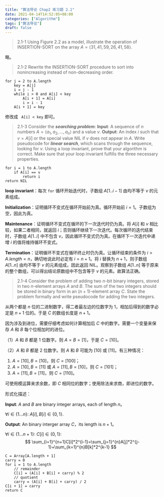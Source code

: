 ```yaml
---
title: "算法导论 Chap2 练习题 2.1"
date: 2021-04-14T14:52:05+08:00
categories: ["Algorithm"]
tags: ["算法导论"]
draft: false
---
```


> 2.1-1
> Using Figure 2.2 as a model, illustrate the operation of INSERTION-SORT on the array $A = \langle 31,41,59,26,41,58\rangle$.

略。

> 2.1-2
> Rewrite the INSERTION-SORT procedure to sort into nonincreasing instead of non-decreasing order.

```
for j = 2 to A.length
	key = A[j]
	i = j - 1
	while i > 0 and A[i] < key
		A[i + 1] = A[i]
		i = i - 1
	A[i + 1] = key
```

修改成 ` A[i] < key` 即可。

> 2.1-3
> Consider the **_searching problem_**:
> **Input**: A sequence of $n$ numbers $A = \langle a_1,a_2,\dots,a_n\rangle$ and a value $v$.
> **Output**: An index $i$ such that $v=A[i]$ or the special value $\text{NIL}$ if $v$ does not appear in $A$.
> Write pseudocode for **_linear search_**, which scans through the sequence, looking for $v$. Using a loop invariant, prove that your algorithm is correct. Make sure that your loop invariant fulfills the three necessary properties.

```
for i = 1 to A.length
	if A[i] == v
		return i
return NIL
```

**loop invariant**：每次 `for` 循环开始迭代时，子数组 $A[1..i-1]$ 由均不等于 $v$ 的元素组成。

**Initialization**：证明循环不变式在循环开始前为真。循环开始前 $i=1$。子数组为空，因此为真。

**Maintenance**：证明循环不变式在循环的下一次迭代时仍为真。将 $A[i]$ 和 $v$ 相比较，如果二者相同，就返回 $i$；否则循环继续下一次迭代。每次循环的迭代结束时，子数组 $A[1..i]$ 中不包含 $v$，因此循环不变式仍为真。在循环下一次迭代中递增 $i$ 的值将维持循环不变式。

**Termination**：证明循环不变式在循环终止时仍为真。让循环结束的条件为 $i>A.length=n$，确切地说此时必定有 $i=n+1$。将 $i$ 替换为 $n+1$，则子数组 $A[1..n]$ 由均不等于 $v$ 的元素组成，因此返回 $\text{NIL}$。观察到子数组 $A[1..n]$ 等于原来的整个数组，可以得出结论原数组中不包含等于 $v$ 的元素。故算法正确。


> 2.1-4
> Consider the problem of adding two $n$-bit binary integers, stored in two $n$-element arrays $A$ and $B$. The sum of the two integers should be stored in binary form in an $(n + 1)$-element array $C$. State the problem formally and write pseudocode for adding the two integers.

从两个都是 $n$ 位的二进制数字，得二者最左边的位数字为 1，相加后得到的数字必定是 $n+1$ 位的。于是 $C$ 的数组长度是 $n+1$。

因为涉及到进位，需要仔细考虑如何计算相加后 $C$ 中的数字。需要一个变量来保存 $A$ 和 $B$ 每个位相加时的进位。

（1）$A$ 和 $B$ 都是 1 位数字。则 $A=B=[1]$，于是 $C=[10]$。

（2）$A$ 和 $B$ 都是 2 位数字。则 $A$ 和 $B$ 可能为 $[10]$ 或 $[11]$。有三种情况：

1. $A=[10],B=[10]$，则 $C=[100]$；
2. $A=[10],B=[11]$ 或 $A=[11],B=[10]$，则 $C=[101]$；
3. $A=[11],B=[11]$，则 $C=[110]$。

可使用模运算来求余数，即 $C$ 相同位的数字；使用除法来求商，即进位的数字。

形式化描述：

**Input**: $A$ and $B$ are binary integer arrays, each of length $n$。

$\forall i\in\{1\dots n\}:\ A[i],B[i]\in\{0,1\}$.

**Output**: An binary interger array $C$，its length is $n+1$。

$\forall i\in\{1\dots n+1\}:\ C[i]\in\{0,1\}$:
$$
\sum_{i=1}^{n+1}C[i]*2^{i-1}=\sum_{j=1}^{n}A[j]*2^{j-1}+\sum_{k=1}^{n}B[k]*2^{k-1}
$$


```
C = Array[A.length + 1]
carry = 0
for i = 1 to A.length
	// remainder
	C[i] = (A[i] + B[i] + carry) % 2
	// quotient
	carry = (A[i] + B[i] + carry) / 2
C[i + 1] = carry
return C
```

